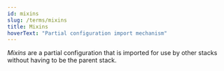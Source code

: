 ```yaml
---
id: mixins
slug: /terms/mixins
title: Mixins
hoverText: "Partial configuration import mechanism"
---
```

*Mixins* are a partial configuration that is imported for use by other stacks without having to be the parent stack.
